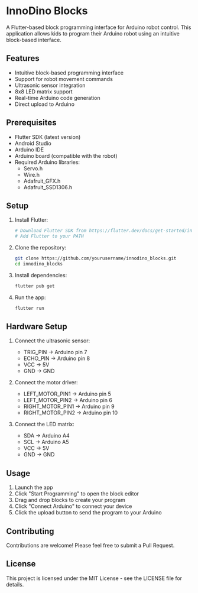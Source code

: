 # InnoDino Blocks

A Flutter-based block programming interface for Arduino robot control. This application allows kids to program their Arduino robot using an intuitive block-based interface.

## Features

- Intuitive block-based programming interface
- Support for robot movement commands
- Ultrasonic sensor integration
- 8x8 LED matrix support
- Real-time Arduino code generation
- Direct upload to Arduino

## Prerequisites

- Flutter SDK (latest version)
- Android Studio
- Arduino IDE
- Arduino board (compatible with the robot)
- Required Arduino libraries:
  - Servo.h
  - Wire.h
  - Adafruit_GFX.h
  - Adafruit_SSD1306.h

## Setup

1. Install Flutter:
   ```bash
   # Download Flutter SDK from https://flutter.dev/docs/get-started/install
   # Add Flutter to your PATH
   ```

2. Clone the repository:
   ```bash
   git clone https://github.com/yourusername/innodino_blocks.git
   cd innodino_blocks
   ```

3. Install dependencies:
   ```bash
   flutter pub get
   ```

4. Run the app:
   ```bash
   flutter run
   ```

## Hardware Setup

1. Connect the ultrasonic sensor:
   - TRIG_PIN -> Arduino pin 7
   - ECHO_PIN -> Arduino pin 8
   - VCC -> 5V
   - GND -> GND

2. Connect the motor driver:
   - LEFT_MOTOR_PIN1 -> Arduino pin 5
   - LEFT_MOTOR_PIN2 -> Arduino pin 6
   - RIGHT_MOTOR_PIN1 -> Arduino pin 9
   - RIGHT_MOTOR_PIN2 -> Arduino pin 10

3. Connect the LED matrix:
   - SDA -> Arduino A4
   - SCL -> Arduino A5
   - VCC -> 5V
   - GND -> GND

## Usage

1. Launch the app
2. Click "Start Programming" to open the block editor
3. Drag and drop blocks to create your program
4. Click "Connect Arduino" to connect your device
5. Click the upload button to send the program to your Arduino

## Contributing

Contributions are welcome! Please feel free to submit a Pull Request.

## License

This project is licensed under the MIT License - see the LICENSE file for details.

